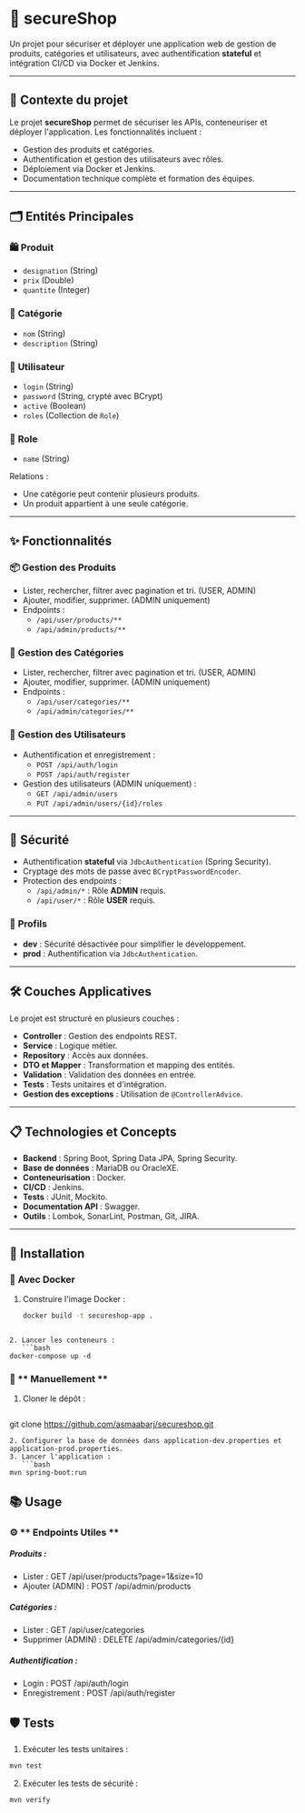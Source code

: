 # 🛒 secureShop

Un projet pour sécuriser et déployer une application web de gestion de produits, catégories et utilisateurs, avec authentification **stateful** et intégration CI/CD via Docker et Jenkins.

---

## 🌟 **Contexte du projet**

Le projet **secureShop** permet de sécuriser les APIs, conteneuriser et déployer l'application. Les fonctionnalités incluent :
- Gestion des produits et catégories.
- Authentification et gestion des utilisateurs avec rôles.
- Déploiement via Docker et Jenkins.
- Documentation technique complète et formation des équipes.

---

## 🗂️ **Entités Principales**

### 🛍️ **Produit**
- `designation` (String)
- `prix` (Double)
- `quantite` (Integer)

### 📂 **Catégorie**
- `nom` (String)
- `description` (String)

### 👤 **Utilisateur**
- `login` (String)
- `password` (String, crypté avec BCrypt)
- `active` (Boolean)
- `roles` (Collection de `Role`)

### 🛑 **Role**
- `name` (String)

Relations :
- Une catégorie peut contenir plusieurs produits.
- Un produit appartient à une seule catégorie.

---

## ✨ **Fonctionnalités**

### 📦 **Gestion des Produits**
- Lister, rechercher, filtrer avec pagination et tri. (USER, ADMIN)
- Ajouter, modifier, supprimer. (ADMIN uniquement)
- Endpoints :
  - `/api/user/products/**`
  - `/api/admin/products/**`

### 📂 **Gestion des Catégories**
- Lister, rechercher, filtrer avec pagination et tri. (USER, ADMIN)
- Ajouter, modifier, supprimer. (ADMIN uniquement)
- Endpoints :
  - `/api/user/categories/**`
  - `/api/admin/categories/**`

### 👥 **Gestion des Utilisateurs**
- Authentification et enregistrement :
  - `POST /api/auth/login`
  - `POST /api/auth/register`
- Gestion des utilisateurs (ADMIN uniquement) :
  - `GET /api/admin/users`
  - `PUT /api/admin/users/{id}/roles`

---

## 🔐 **Sécurité**

- Authentification **stateful** via `JdbcAuthentication` (Spring Security).
- Cryptage des mots de passe avec `BCryptPasswordEncoder`.
- Protection des endpoints :
  - `/api/admin/*` : Rôle **ADMIN** requis.
  - `/api/user/*` : Rôle **USER** requis.

### 🔄 **Profils**
- **dev** : Sécurité désactivée pour simplifier le développement.
- **prod** : Authentification via `JdbcAuthentication`.

---

## 🛠️ **Couches Applicatives**

Le projet est structuré en plusieurs couches :
- **Controller** : Gestion des endpoints REST.
- **Service** : Logique métier.
- **Repository** : Accès aux données.
- **DTO et Mapper** : Transformation et mapping des entités.
- **Validation** : Validation des données en entrée.
- **Tests** : Tests unitaires et d'intégration.
- **Gestion des exceptions** : Utilisation de `@ControllerAdvice`.

---

## 📋 **Technologies et Concepts**

- **Backend** : Spring Boot, Spring Data JPA, Spring Security.
- **Base de données** : MariaDB ou OracleXE.
- **Conteneurisation** : Docker.
- **CI/CD** : Jenkins.
- **Tests** : JUnit, Mockito.
- **Documentation API** : Swagger.
- **Outils** : Lombok, SonarLint, Postman, Git, JIRA.

---

## 🚀 **Installation**

### 🐳 **Avec Docker**
1. Construire l'image Docker :
   ```bash
   docker build -t secureshop-app .
```

2. Lancer les conteneurs :
   ```bash
docker-compose up -d
```
### 🔧 ** Manuellement **
1. Cloner le dépôt :
   ```bash
git clone https://github.com/asmaabarj/secureshop.git
```
2. Configurer la base de données dans application-dev.properties et application-prod.properties.
3. Lancer l'application :
   ```bash
mvn spring-boot:run
```
## 📚 **Usage**
### ⚙️ ** Endpoints Utiles **
##### Produits :  
- Lister : GET /api/user/products?page=1&size=10
- Ajouter (ADMIN) : POST /api/admin/products
##### Catégories :
- Lister : GET /api/user/categories
- Supprimer (ADMIN) : DELETE /api/admin/categories/{id}
##### Authentification :
- Login : POST /api/auth/login
- Enregistrement : POST /api/auth/register

## 🛡️ **Tests**
1. Exécuter les tests unitaires :
```bash
mvn test
```
2. Exécuter les tests de sécurité :
```bash
mvn verify
```
